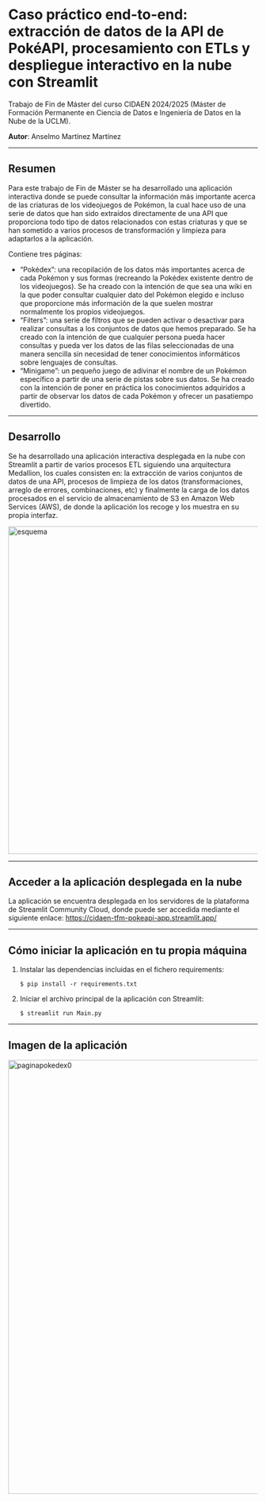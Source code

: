 # Caso práctico end-to-end: extracción de datos de la API de PokéAPI, procesamiento con ETLs y despliegue interactivo en la nube con Streamlit

Trabajo de Fin de Máster del curso CIDAEN 2024/2025 (Máster de Formación Permanente en Ciencia de Datos e Ingeniería de Datos en la Nube de la UCLM).

**Autor**: Anselmo Martínez Martínez

---

## Resumen

Para este trabajo de Fin de Máster se ha desarrollado una aplicación interactiva donde se puede consultar la información más importante acerca de las criaturas de los videojuegos de Pokémon, la cual hace uso de una serie de datos que han sido extraídos directamente de una API que proporciona todo tipo de datos relacionados con estas criaturas y que se han sometido a varios procesos de transformación y limpieza para adaptarlos a la aplicación. 

Contiene tres páginas:
* “Pokédex”: una recopilación de los datos más importantes acerca de cada Pokémon y sus formas (recreando la Pokédex existente dentro de los videojuegos). Se ha creado con la intención de que sea una wiki en la que poder consultar cualquier dato del Pokémon elegido e incluso que proporcione más información de la que suelen mostrar normalmente los propios videojuegos.
* “Filters”: una serie de filtros que se pueden activar o desactivar para realizar consultas a los conjuntos de datos que hemos preparado. Se ha creado con la intención de que cualquier persona pueda hacer consultas y pueda ver los datos de las filas seleccionadas de una manera sencilla sin necesidad de tener conocimientos informáticos sobre lenguajes de consultas.
* “Minigame”: un pequeño juego de adivinar el nombre de un Pokémon específico a partir de una serie de pistas sobre sus datos. Se ha creado con la intención de poner en práctica los conocimientos adquiridos a partir de observar los datos de cada Pokémon y ofrecer un pasatiempo divertido.

---

## Desarrollo

Se ha desarrollado una aplicación interactiva desplegada en la nube con Streamlit a partir de varios procesos ETL siguiendo una arquitectura Medallion, los cuales consisten en: la extracción de varios conjuntos de datos de una API, procesos de limpieza de los datos (transformaciones, arreglo de errores, combinaciones, etc) y finalmente la carga de los datos procesados en el servicio de almacenamiento de S3 en Amazon Web Services (AWS), de donde la aplicación los recoge y los muestra en su propia interfaz.

<img width="1172" height="660" alt="esquema" src="https://github.com/user-attachments/assets/9bd1a322-8fc4-4fb5-94c8-eefd45869e23" />

---

## Acceder a la aplicación desplegada en la nube

La aplicación se encuentra desplegada en los servidores de la plataforma de Streamlit Community Cloud, donde puede ser accedida mediante el siguiente enlace: https://cidaen-tfm-pokeapi-app.streamlit.app/

---

## Cómo iniciar la aplicación en tu propia máquina

1. Instalar las dependencias incluidas en el fichero requirements:

   ```
   $ pip install -r requirements.txt
   ```

2. Iniciar el archivo principal de la aplicación con Streamlit:

   ```
   $ streamlit run Main.py
   ```

---

## Imagen de la aplicación

<img width="1501" height="874" alt="paginapokedex0" src="https://github.com/user-attachments/assets/5074ce6a-5297-43ef-be0b-0c5185689600" />
